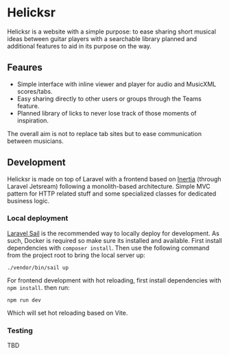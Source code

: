 # Helicksr

Helicksr is a website with a simple purpose: to ease sharing short musical ideas between guitar players with a searchable library planned and additional features to aid in its purpose on the way.

## Feaures

-   Simple interface with inline viewer and player for audio and MusicXML scores/tabs.
-   Easy sharing directly to other users or groups through the Teams feature.
-   Planned library of licks to never lose track of those moments of inspiration.

The overall aim is not to replace tab sites but to ease communication between musicians.

## Development

Helicksr is made on top of Laravel with a frontend based on [Inertia](https://inertiajs.com/how-it-works) (through Laravel Jetsream) following a monolith-based architecture. Simple MVC pattern for HTTP related stuff and some specialized classes for dedicated business logic.

### Local deployment

[Laravel Sail](https://laravel.com/docs/9.x/sail) is the recommended way to locally deploy for development. As such, Docker is required so make sure its installed and available. First install dependencies with `composer install`. Then use the following command from the project root to bring the local server up:

```
./vendor/bin/sail up
```

For frontend development with hot reloading, first install dependencies with `npm install`. then run:

```
npm run dev
```

Which will set hot reloading based on Vite.

### Testing

TBD
